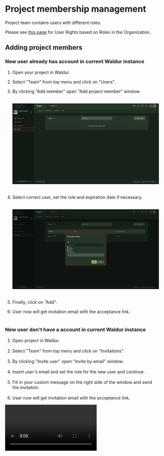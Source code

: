 # Project membership management

Project team contains users with different roles.

Please see [this page](https://docs.waldur.com/latest/about/glossaries/structure/) for User Rights based on Roles in the Organization.

## Adding project members

### New user already has account in current Waldur instance

1. Open your project in Waldur.
2. Select "Team" from top menu and click on "Users".
3. By clicking "Add member" open "Add project member" window.<br><br>

    ![Select organization](img/add-member-1.jpg)<br><br>

4. Select correct user, set the role and expiration date if necessary.<br><br>

    ![Select organization](img/add-member-2.jpg)<br><br>

5. Finally, click on "Add".
6. User now will get invitation email with the acceptance link.<br><br>

### New user don't have a account in current Waldur instance

1. Open project in Waldur.<br><br>
2. Select "Team" from top menu and click on "Invitations".<br><br>
3. By clicking "Invite user" open "Invite by email" window.<br><br>
4. Insert user's email and set the role for the new user and continue.<br><br>
5. Fill in your custom message on the right side of the window and send the invitation.<br><br>
6. User now will get invitation email with the acceptance link.

![type:video](img/send_invitation.mp4)

